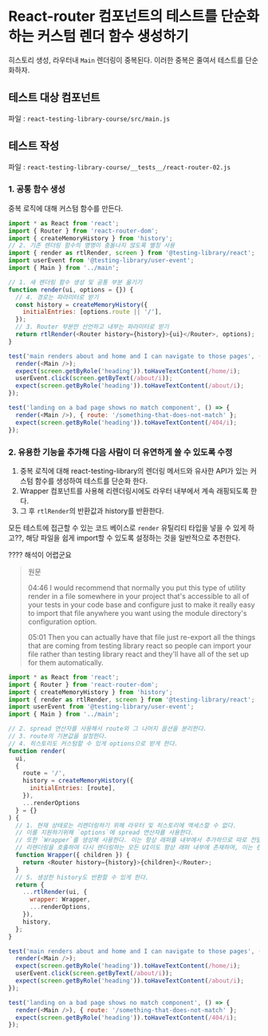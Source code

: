 # React-router 컴포넌트의 테스트를 단순화하는 커스텀 렌더 함수 생성하기

히스토리 생성, 라우터내 `Main` 렌더링이 중복된다. 이러한 중복은 줄여서 테스트를 단순화하자.

## 테스트 대상 컴포넌트

파일 : `react-testing-library-course/src/main.js`

## 테스트 작성

파일 : `react-testing-library-course/__tests__/react-router-02.js`

### 1. 공통 함수 생성

중복 로직에 대해 커스텀 함수를 만든다.

```js
import * as React from 'react';
import { Router } from 'react-router-dom';
import { createMemoryHistory } from 'history';
// 2. 기존 렌더링 함수의 명명이 충돌나지 않도록 별칭 사용
import { render as rtlRender, screen } from '@testing-library/react';
import userEvent from '@testing-library/user-event';
import { Main } from '../main';

// 1. 새 렌더링 함수 생성 및 공통 부분 옮기기
function render(ui, options = {}) {
  // 4. 경로는 파라미터로 받기
  const history = createMemoryHistory({
    initialEntries: [options.route || '/'],
  });
  // 3. Router 부분만 선언하고 내부는 파라미터로 받기
  return rtlRender(<Router history={history}>{ui}</Router>, options);
}

test('main renders about and home and I can navigate to those pages', () => {
  render(<Main />);
  expect(screen.getByRole('heading')).toHaveTextContent(/home/i);
  userEvent.click(screen.getByText(/about/i));
  expect(screen.getByRole('heading')).toHaveTextContent(/about/i);
});

test('landing on a bad page shows no match component', () => {
  render(<Main />), { route: '/something-that-does-not-match' };
  expect(screen.getByRole('heading')).toHaveTextContent(/404/i);
});
```

### 2. 유용한 기능을 추가해 다음 사람이 더 유연하게 쓸 수 있도록 수정

1. 중복 로직에 대해 react-testing-library의 렌더링 메서드와 유사한 API가 있는 커스텀 함수를 생성하여 테스트를 단순화 한다.
2. Wrapper 컴포넌트를 사용해 리렌더링시에도 라우터 내부에서 계속 래핑되도록 한다.
3. 그 후 `rtlRender`의 반환값과 history를 반환한다.

모든 테스트에 접근할 수 있는 코드 베이스로 `render` 유틸리티 타입을 넣을 수 있게 하고??, 해당 파일을 쉽게 import할 수 있도록 설정하는 것을 일반적으로 추천한다.

???? 해석이 어렵군요

> 원문
>
> 04:46 I would recommend that normally you put this type of utility render in a file somewhere in your project that's accessible to all of your tests in your code base and configure just to make it really easy to import that file anywhere you want using the module directory's configuration option.
>
> 05:01 Then you can actually have that file just re-export all the things that are coming from testing library react so people can import your file rather than testing library react and they'll have all of the set up for them automatically.

```js
import * as React from 'react';
import { Router } from 'react-router-dom';
import { createMemoryHistory } from 'history';
import { render as rtlRender, screen } from '@testing-library/react';
import userEvent from '@testing-library/user-event';
import { Main } from '../main';

// 2. spread 연산자를 사용해서 route와 그 나머지 옵션을 분리한다.
// 3. route의 기본값을 설정한다.
// 4. 히스토리도 커스텀할 수 있게 options으로 받게 한다.
function render(
  ui,
  {
    route = '/',
    history = createMemoryHistory({
      initialEntries: [route],
    }),
    ...renderOptions
  } = {}
) {
  // 1. 현재 상태로는 리렌더링하기 위해 라우터 및 히스토리에 액세스할 수 없다.
  // 이를 지원하기위해 `options`에 spread 연산자를 사용한다.
  // 또한 `Wrapper`를 생성해 사용한다. 이는 항상 래퍼를 내부에서 추가하므로 따로 전달할 필요가 없다는 것을 의미한다.
  // 리렌더링을 호출하여 다시 렌더링하는 모든 UI이도 항상 래퍼 내부에 존재하며, 이는 렌더 유틸리티를 더 유연하게 만들어준다.
  function Wrapper({ children }) {
    return <Router history={history}>{children}</Router>;
  }
  // 5. 생성한 history도 반환할 수 있게 한다.
  return {
    ...rtlRender(ui, {
      wrapper: Wrapper,
      ...renderOptions,
    }),
    history,
  };
}

test('main renders about and home and I can navigate to those pages', () => {
  render(<Main />);
  expect(screen.getByRole('heading')).toHaveTextContent(/home/i);
  userEvent.click(screen.getByText(/about/i));
  expect(screen.getByRole('heading')).toHaveTextContent(/about/i);
});

test('landing on a bad page shows no match component', () => {
  render(<Main />), { route: '/something-that-does-not-match' };
  expect(screen.getByRole('heading')).toHaveTextContent(/404/i);
});
```
